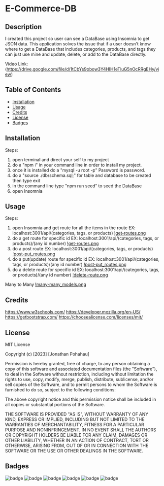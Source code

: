 # E-Commerce-DB


## Description 

I created this project so user can see a DataBase using Insomnia to get JSON data. This application solves the issue that if a user doesn't know where to get a DataBase that includes categories, products, and tags they can just use mine and update, delete, or add to the DataBase directly.

Video Link: (https://drive.google.com/file/d/1tCbYs9obow3Y4HIH1eTluG5nOcRRgEHy/view)


## Table of Contents

* [Installation](#installation)
* [Usage](#usage)
* [Credits](#credits)
* [License](#license)
* [Badges](#badges)


## Installation

Steps:
1. open terminal and direct your self to my project
2. do a "npm i" in your command line in order to install my project.
3. once it is installed do a "mysql -u root -p" Password is password.
4. do a "source ./db/schema.sql;" for table and database to be created then type exit 
5. in the command line type "npm run seed" to seed the DataBase
6. open Insomnia


## Usage 

Steps:
1. open Insomnia and get route for all the items in the route EX: localhost:3001/api/(categories, tags, or products)
[!get-routes.png](./Develop/img/get-routes.png)
2. do a get route for specific id EX: localhost:3001/api/(categories, tags, or products)/(any id number)
[!get-routes.png](./Develop/img/get-routes.png)
3. do a post route EX: localhost:3001/api/(categories, tags, or products)
[!post-put_routes.png](./Develop/img/post-put_routes.png)
4. do a put(update) route for specific id EX: localhost:3001/api/(categories, tags, or products)/(any id number)
[!post-put_routes.png](./Develop/img/post-put_routes.png)
5. do a delete route for specific id EX: localhost:3001/api/(categories, tags, or products)/(any id number)
[!delete-route.png](./Develop/img/delete-route.png)

Many to Many
[!many-many_models.png](./Develop/img/many-many_models.png)


## Credits

https://www.w3schools.com/
https://developer.mozilla.org/en-US/
https://getbootstrap.com/
https://choosealicense.com/licenses/mit/


## License

MIT License

Copyright (c) [2023] [Jonathan Pohahau]

Permission is hereby granted, free of charge, to any person obtaining a copy
of this software and associated documentation files (the "Software"), to deal
in the Software without restriction, including without limitation the rights
to use, copy, modify, merge, publish, distribute, sublicense, and/or sell
copies of the Software, and to permit persons to whom the Software is
furnished to do so, subject to the following conditions:

The above copyright notice and this permission notice shall be included in all
copies or substantial portions of the Software.

THE SOFTWARE IS PROVIDED "AS IS", WITHOUT WARRANTY OF ANY KIND, EXPRESS OR
IMPLIED, INCLUDING BUT NOT LIMITED TO THE WARRANTIES OF MERCHANTABILITY,
FITNESS FOR A PARTICULAR PURPOSE AND NONINFRINGEMENT. IN NO EVENT SHALL THE
AUTHORS OR COPYRIGHT HOLDERS BE LIABLE FOR ANY CLAIM, DAMAGES OR OTHER
LIABILITY, WHETHER IN AN ACTION OF CONTRACT, TORT OR OTHERWISE, ARISING FROM,
OUT OF OR IN CONNECTION WITH THE SOFTWARE OR THE USE OR OTHER DEALINGS IN THE
SOFTWARE.


## Badges

![badge](https://img.shields.io/badge/license-MIT-orange)
![badge](https://img.shields.io/badge/language-JavaScript-green)
![badge](https://img.shields.io/badge/language-Nodejs-brightgreen)
![badge](https://img.shields.io/badge/DataBase-MySQL-blueviolet)
![badge](https://img.shields.io/badge/npm-sequelize-blue)
![badge](https://img.shields.io/badge/npm-dotenv-red)